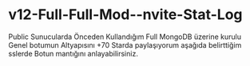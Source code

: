 # v12-Full-Full-Mod--nvite-Stat-Log
Public Sunucularda Önceden Kullandığım Full MongoDB üzerine kurulu Genel botumun Altyapısını +70 Starda paylaşıyorum aşağıda belirttiğim sslerde Botun mantığını anlayabilirsiniz.
